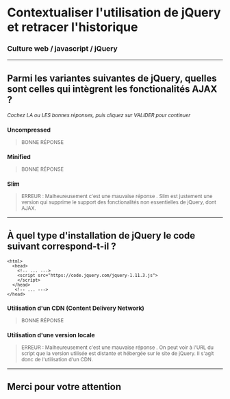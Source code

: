 <!-- footer: Copyright 2017 © Glenn ROLLAND – Reproduction interdite -->
<!-- page_number : true -->

<link rel="stylesheet" href="../../assets/style.css" />

# Contextualiser l'utilisation de jQuery et retracer l'historique

### Culture web / javascript / jQuery

<!-- 01/08 QCM -->

----

##  Parmi les variantes suivantes de jQuery, quelles sont celles qui intègrent les fonctionalités AJAX ?

<small>

_Cochez LA ou LES bonnes réponses, puis cliquez sur VALIDER pour continuer_

### Uncompressed

> BONNE RÉPONSE

### Minified

> BONNE RÉPONSE

### Slim

> ERREUR : Malheureusement c'est une mauvaise réponse . Slim est justement une version qui supprime le support des fonctionalités non essentielles de jQuery, dont AJAX.

</small>

----

## À quel type d'installation de jQuery le code suivant correspond-t-il ? 

<small>

```
<html>
  <head>
    <!-- ... --->
    <script src="https://code.jquery.com/jquery-1.11.3.js">
    </script>
  </head>
   <!-- ... --->
</head>
```

### Utilisation d'un CDN (Content Delivery Network)

> BONNE RÉPONSE

### Utilisation d'une version locale

> ERREUR : Malheureusement c'est une mauvaise réponse . On peut voir à l'URL du script que la version utilisée est distante et hébergée sur le site de jQuery. Il s'agit donc de l'utilisation d'un CDN.

</small>

----

## Merci pour votre attention 

